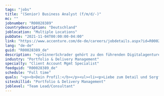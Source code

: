 ```yaml
---
tags: "jobs"
title: "(Senior) Business Analyst (f/m/d/-)"
mc: ""
jobnumber: "R00028389"
countrydescription: "Deutschland"
joblocation: "Multiple Locations"
pubDate: "2021-11-04T00:00:00-04:00"
link: "https://www.accenture.com/de-de/careers/jobdetails.aspx?id=R00028389_de"
lang: "de-de"
guid: "R00028389_de"
description: "<p>SinnerSchrader gehört zu den führenden Digitalagenturen Europas mit dem Fokus auf Design und Entwicklung von digitalen Produkten und Services. Mehr als 600 Mitarbeiter:innen arbeiten an der digitalen Transformation für Unternehmen wie Allianz Audi Bosch comdirect Bank und VW. SinnerSchrader wurde 1996 gegründet und hat Studios in Hamburg Berlin Frankfurt am Main München Zürich und Prag. Seit April 2017 ist SinnerSchrader Teil von Accenture Interactive.</p><p></p><p>Du hast immer alle Zahlen im Blick und unterstützt deine Projektleiter:in in den Studios mit Sorgfalt dabei den Monatsabschluss vorzubereiten. Du hast Lust auf Projekt-Controlling Kalkulation und Administration. Controlling-Reports Forecast-Planung und Abrechnungen sind deine Welt und du würdest deine Arbeitsweise als akribisch bezeichnen? Gleichzeitig übernimmst du gerne Ad hoc Anfragen und die Erstellung von Reports.</p><p></p><h2>Was dich bei uns erwartet:</h2><ul><li><p>Forecast- und Auslastungs-Reports</p></li><li><p>Ressourcenmanagement und -planung</p></li><li><p>Begleitung des Sales-Prozesses inklusive Angebotskalkulation</p></li><li><p>Monatsaufwandsauswertungen und Vorbereitung der Abrechnung</p></li><li><p>Übernahme von Ad-hoc Anfragen</p></li><li><p>Unterstützende Aufgaben für die Projekt und Studioleitung</p></li><li><p>Schnittstelle zur Accenture Finance Organisation</p></li></ul><p></p><h2>Das bieten wir:</h2><ul><li><p>Spannendes Arbeitsumfeld mit anspruchsvollen digitalen Projekten und namhaften Unternehmen</p></li><li><p>Verantwortung vom ersten Tag an schnelle Entscheidungswege und flache Hierarchien</p></li><li><p>Abwechslungsreiche Aufgaben Raum für Eigenverantwortung und eigene Ideen</p></li><li><p>Persönliche und fachliche Weiterentwicklung</p></li><li><p>Tolle Benefits eine angenehme Arbeitsatmosphäre und ein dynamisches Team</p></li></ul>"
industry: "Portfolio & Delivery Management"
specialty: "Client Account Mgmt Specialist"
feedguid: "R00028389_de"
schedule: "Full time"
quals: "<p><b>Dein Profil:</b></p><ul><li><p>Liebe zum Detail und Sorgfältigkeit</p></li><li><p>Interesse und Lust auf die Arbeit in einem crossfunktionalen und globalen Team</p></li><li><p>Gute Excel-Kenntnisse Leichtigkeit im Umgang mit Systemen</p></li><li><p>Erfahrung und Wissen im Controlling bzw. Buchhaltung</p></li><li><p>Lust große Zahlen zu jonglieren und deine Schlüsse daraus zu ziehen</p></li><li><p>Sehr gute Deutsch- und/oder Englischkenntnisse</p></li><li><p>Organisations- und Kommunikationstalent</p></li><li><p>Agenturerfahrung wünschenswert</p></li></ul>"
siteskillid: "Portfolio & Delivery Management"
joblevel: "Team Lead/Consultant"
---
```

